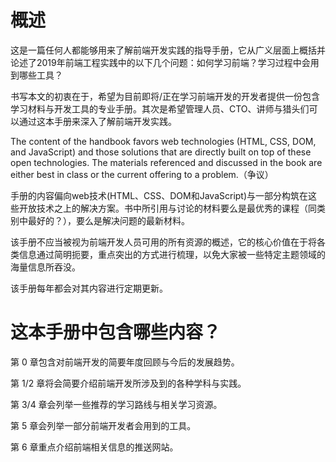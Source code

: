 # 概述 

这是一篇任何人都能够用来了解前端开发实践的指导手册，它从广义层面上概括并论述了2019年前端工程实践中的以下几个问题：如何学习前端？学习过程中会用到哪些工具？

书写本文的初衷在于，希望为目前即将/正在学习前端开发的开发者提供一份包含学习材料与开发工具的专业手册。其次是希望管理人员、CTO、讲师与猎头们可以通过这本手册来深入了解前端开发实践。

The content of the handbook favors web technologies \(HTML, CSS, DOM, and JavaScript\) and those solutions that are directly built on top of these open technologies. The materials referenced and discussed in the book are either best in class or the current offering to a problem.（争议）

手册的内容偏向web技术\(HTML、CSS、DOM和JavaScript\)与一部分构筑在这些开放技术之上的解决方案。书中所引用与讨论的材料要么是最优秀的课程（同类别中最好的？），要么是解决问题的最新材料。

该手册不应当被视为前端开发人员可用的所有资源的概述，它的核心价值在于将各类信息通过简明扼要，重点突出的方式进行梳理，以免大家被一些特定主题领域的海量信息所吞没。

该手册每年都会对其内容进行定期更新。

# 这本手册中包含哪些内容？

第 0 章包含对前端开发的简要年度回顾与今后的发展趋势。

第 1/2 章将会简要介绍前端开发所涉及到的各种学科与实践。

第 3/4 章会列举一些推荐的学习路线与相关学习资源。

第 5 章会列举一部分前端开发者会用到的工具。

第 6 章重点介绍前端相关信息的推送网站。

